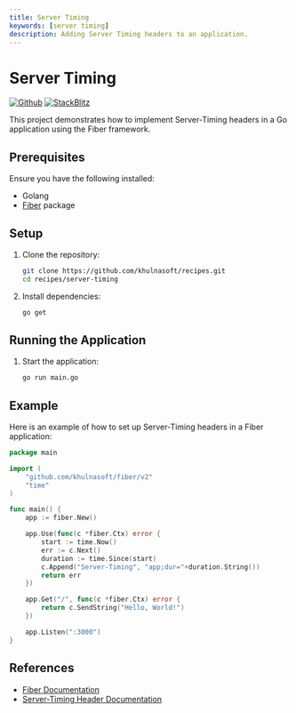 ```yaml
---
title: Server Timing
keywords: [server timing]
description: Adding Server Timing headers to an application.
---
```


# Server Timing

[![Github](https://img.shields.io/static/v1?label=&message=Github&color=2ea44f&style=for-the-badge&logo=github)](https://github.com/khulnasoft/recipes/tree/master/server-timing) [![StackBlitz](https://img.shields.io/static/v1?label=&message=StackBlitz&color=2ea44f&style=for-the-badge&logo=StackBlitz)](https://stackblitz.com/github/khulnasoft/recipes/tree/master/server-timing)

This project demonstrates how to implement Server-Timing headers in a Go application using the Fiber framework.

## Prerequisites

Ensure you have the following installed:

- Golang
- [Fiber](https://github.com/khulnasoft/fiber) package

## Setup

1. Clone the repository:
    ```sh
    git clone https://github.com/khulnasoft/recipes.git
    cd recipes/server-timing
    ```

2. Install dependencies:
    ```sh
    go get
    ```

## Running the Application

1. Start the application:
    ```sh
    go run main.go
    ```

## Example

Here is an example of how to set up Server-Timing headers in a Fiber application:

```go
package main

import (
    "github.com/khulnasoft/fiber/v2"
    "time"
)

func main() {
    app := fiber.New()

    app.Use(func(c *fiber.Ctx) error {
        start := time.Now()
        err := c.Next()
        duration := time.Since(start)
        c.Append("Server-Timing", "app;dur="+duration.String())
        return err
    })

    app.Get("/", func(c *fiber.Ctx) error {
        return c.SendString("Hello, World!")
    })

    app.Listen(":3000")
}
```

## References

- [Fiber Documentation](https://docs.khulnasoft.io)
- [Server-Timing Header Documentation](https://developer.mozilla.org/en-US/docs/Web/HTTP/Headers/Server-Timing)
